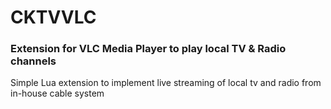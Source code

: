 # CKTVVLC
### Extension for VLC Media Player to play local TV & Radio channels  


Simple Lua extension to implement live streaming of local tv and radio from in-house cable system
